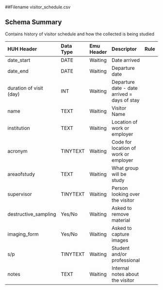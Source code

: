 ##Filename
visitor_schedule.csv

## Schema Summary
Contains history of visitor schedule and how the collected is being studied

|HUH Header  | Data Type | Emu Header |  Descriptor | Rule | Notes|
|:------------- |:------------- |:----------------- |:------------- |:------------- |:------------- | 
| date_start | DATE | Waiting | Date arrived |
| date_end  | DATE | Waiting | Departure date |
| duration of visit (day)  | INT | Waiting | Departure date - date arrived = days of stay|
| name  | TEXT | Waiting | Visitor Name| |
| institution | TEXT | Waiting | Location of work or employer|
| acronym  | TINYTEXT| Waiting | Code for location of work or employer|
| areaofstudy | TEXT | Waiting | What group will be study|
| supervisor   | TINYTEXT | Waiting | Person looking over the visitor|
| destructive_sampling | Yes/No | Waiting | Asked to remove material|
| imaging_form  | Yes/No| Waiting | Asked to capture images|
| s/p | TINYTEXT | Waiting | Student and/or professional|
| notes  | TEXT | Waiting | Internal notes about the visitor|




